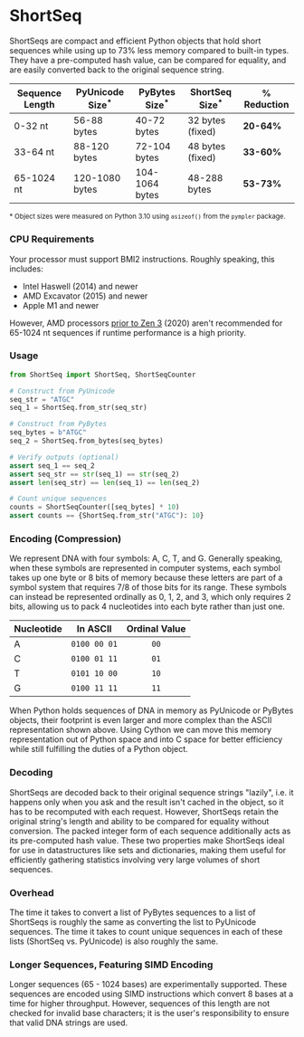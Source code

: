 # ShortSeq

ShortSeqs are compact and efficient Python objects that hold short sequences while using up to 73% less memory compared to built-in types. They have a pre-computed hash value, can be compared for equality, and are easily converted back to the original sequence string.


| Sequence Length | PyUnicode Size<sup>*</sup> | PyBytes Size<sup>*</sup> | ShortSeq Size<sup>*</sup> | % Reduction |
|-----------------|----------------------------|--------------------------|---------------------------|-------------|
| 0-32 nt         | 56-88 bytes                | 40-72 bytes              | 32 bytes (fixed)          | **20-64%**  |
| 33-64 nt        | 88-120 bytes               | 72-104 bytes             | 48 bytes (fixed)          | **33-60%**  |
| 65-1024 nt      | 120-1080 bytes             | 104-1064 bytes           | 48-288 bytes              | **53-73%**  |

<sup>* Object sizes were measured on Python 3.10 using `asizeof()` from the `pympler` package.</sup>

### CPU Requirements

Your processor must support BMI2 instructions. Roughly speaking, this includes:
- Intel Haswell (2014) and newer
- AMD Excavator (2015) and newer
- Apple M1 and newer

However, AMD processors [prior to Zen 3](https://en.wikipedia.org/wiki/X86_Bit_manipulation_instruction_set#cite_ref-12) (2020) aren't recommended for 65-1024 nt sequences if runtime performance is a high priority.

### Usage
```python
from ShortSeq import ShortSeq, ShortSeqCounter

# Construct from PyUnicode
seq_str = "ATGC"
seq_1 = ShortSeq.from_str(seq_str)

# Construct from PyBytes
seq_bytes = b"ATGC"
seq_2 = ShortSeq.from_bytes(seq_bytes)

# Verify outputs (optional)
assert seq_1 == seq_2
assert seq_str == str(seq_1) == str(seq_2)
assert len(seq_str) == len(seq_1) == len(seq_2)

# Count unique sequences
counts = ShortSeqCounter([seq_bytes] * 10)
assert counts == {ShortSeq.from_str("ATGC"): 10}
```

### Encoding (Compression)

We represent DNA with four symbols: A, C, T, and G. Generally speaking, when these symbols are represented in computer systems, each symbol takes up one byte or 8 bits of memory because these letters are part of a symbol system that requires 7/8 of those bits for its range. These symbols can instead be represented ordinally as 0, 1, 2, and 3, which only requires 2 bits, allowing us to pack 4 nucleotides into each byte rather than just one.

| Nucleotide | In ASCII     |  Ordinal Value  |
|------------|--------------|:---------------:|
| A          | `0100 00 01` |      `00`       |
| C          | `0100 01 11` |      `01`       |
| T          | `0101 10 00` |      `10`       |
| G          | `0100 11 11` |      `11`       |

When Python holds sequences of DNA in memory as PyUnicode or PyBytes objects, their footprint is even larger and more complex than the ASCII representation shown above. Using Cython we can move this memory representation out of Python space and into C space for better efficiency while still fulfilling the duties of a Python object.

### Decoding
ShortSeqs are decoded back to their original sequence strings "lazily", i.e. it happens only when you ask and the result isn't cached in the object, so it has to be recomputed with each request. However, ShortSeqs retain the original string's length and ability to be compared for equality without conversion. The packed integer form of each sequence additionally acts as its pre-computed hash value. These two properties make ShortSeqs ideal for use in datastructures like sets and dictionaries, making them useful for efficiently gathering statistics involving very large volumes of short sequences.

### Overhead
The time it takes to convert a list of PyBytes sequences to a list of ShortSeqs is roughly the same as converting the list to PyUnicode sequences. The time it takes to count unique sequences in each of these lists (ShortSeq vs. PyUnicode) is also roughly the same.

### Longer Sequences, Featuring SIMD Encoding
Longer sequences (65 - 1024 bases) are experimentally supported. These sequences are encoded using SIMD instructions which convert 8 bases at a time for higher throughput. However, sequences of this length are not checked for invalid base characters; it is the user's responsibility to ensure that valid DNA strings are used.